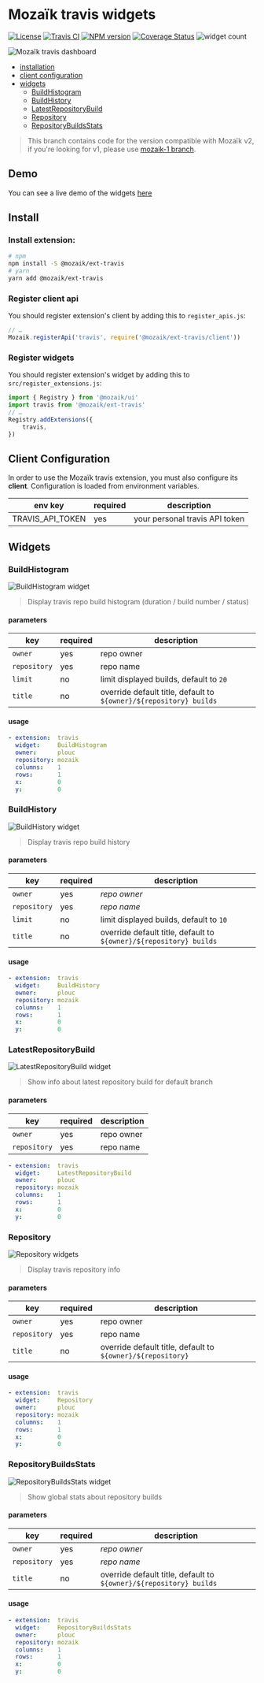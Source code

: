 # Mozaïk travis widgets

[![License][license-image]][license-url]
[![Travis CI][travis-image]][travis-url]
[![NPM version][npm-image]][npm-url]
[![Coverage Status][coveralls-image]][coveralls-url]
![widget count][widget-count-image]

![Mozaïk travis dashboard](preview/dashboard.png)

- [installation](#install)
- [client configuration](#client-configuration)
- [widgets](#widgets)
    - [BuildHistogram](#buildhistogram)
    - [BuildHistory](#buildhistory)
    - [LatestRepositoryBuild](#latestrepositorybuild)
    - [Repository](#repository)
    - [RepositoryBuildsStats](#repositorybuildsstats)

> This branch contains code for the version compatible with
> Mozaïk v2, if you're looking for v1, please use
> [mozaik-1 branch](https://github.com/plouc/mozaik-ext-travis/tree/mozaik-1).

## Demo

You can see a live demo of the widgets [here](https://mozaik-travis.herokuapp.com/)

## Install

### Install extension:

```sh
# npm
npm install -S @mozaik/ext-travis
# yarn
yarn add @mozaik/ext-travis
```

### Register client api

You should register extension's client by adding this to `register_apis.js`:

```javascript
// …
Mozaik.registerApi('travis', require('@mozaik/ext-travis/client'))
```

### Register widgets

You should register extension's widget by adding this to `src/register_extensions.js`:

```javascript
import { Registry } from '@mozaik/ui'
import travis from '@mozaik/ext-travis'
// … 
Registry.addExtensions({
    travis,
})
```

## Client Configuration

In order to use the Mozaïk travis extension, you must also configure its **client**.
Configuration is loaded from environment variables.

| env key          | required | description
|------------------|----------|----------------------------
| TRAVIS_API_TOKEN | yes      | your personal travis API token

## Widgets

### BuildHistogram

![BuildHistogram widget](preview/build_histogram.png)

> Display travis repo build histogram (duration / build number / status)

#### parameters

key          | required | description
-------------|----------|---------------
`owner`      | yes      | repo owner
`repository` | yes      | repo name
`limit`      | no       | limit displayed builds, default to `20`
`title`      | no       | override default title, default to `${owner}/${repository} builds`

#### usage

``` yaml
- extension:  travis
  widget:     BuildHistogram
  owner:      plouc
  repository: mozaik
  columns:    1
  rows:       1
  x:          0
  y:          0
```

### BuildHistory

![BuildHistory widget](preview/build_history.png)

> Display travis repo build history

#### parameters

key          | required | description
-------------|----------|---------------
`owner`      | yes      | *repo owner*
`repository` | yes      | *repo name*
`limit`      | no       | limit displayed builds, default to `10`
`title`      | no       | override default title, default to `${owner}/${repository} builds`

#### usage

``` yaml
- extension:  travis
  widget:     BuildHistory
  owner:      plouc
  repository: mozaik
  columns:    1
  rows:       1
  x:          0
  y:          0
```

### LatestRepositoryBuild

![LatestRepositoryBuild widget](preview/latest_repository_build.png)

> Show info about latest repository build for default branch

#### parameters

key          | required | description
-------------|----------|---------------
`owner`      | yes      | repo owner
`repository` | yes      | repo name

``` yaml
- extension:  travis
  widget:     LatestRepositoryBuild
  owner:      plouc
  repository: mozaik
  columns:    1
  rows:       1
  x:          0
  y:          0
```

### Repository

![Repository widgets](preview/repository.png)

> Display travis repository info

#### parameters

key          | required | description
-------------|----------|---------------
`owner`      | yes      | repo owner
`repository` | yes      | repo name
`title`      | no       | override default title, default to `${owner}/${repository}`

#### usage

``` yaml
- extension:  travis
  widget:     Repository
  owner:      plouc
  repository: mozaik
  columns:    1
  rows:       1
  x:          0
  y:          0
```

### RepositoryBuildsStats

![RepositoryBuildsStats widget](preview/repository_builds_stats.png)

> Show global stats about repository builds

#### parameters

key          | required | description
-------------|----------|---------------
`owner`      | yes      | *repo owner*
`repository` | yes      | *repo name*
`title`      | no       | override default title, default to `${owner}/${repository} builds`

#### usage

``` yaml
- extension:  travis
  widget:     RepositoryBuildsStats
  owner:      plouc
  repository: mozaik
  columns:    1
  rows:       1
  x:          0
  y:          0
```


[license-image]: https://img.shields.io/github/license/plouc/mozaik-ext-travis.svg?style=flat-square
[license-url]: https://github.com/plouc/mozaik-ext-travis/blob/master/LICENSE.md
[travis-image]: https://img.shields.io/travis/plouc/mozaik-ext-travis.svg?style=flat-square
[travis-url]: https://travis-ci.org/plouc/mozaik-ext-travis
[npm-image]: https://img.shields.io/npm/v/@mozaik/ext-travis.svg?style=flat-square
[npm-url]: https://www.npmjs.com/package/@mozaik/ext-travis
[coveralls-image]: https://img.shields.io/coveralls/plouc/mozaik-ext-travis/master.svg?style=flat-square
[coveralls-url]: https://coveralls.io/github/plouc/mozaik-ext-travis?branch=master
[widget-count-image]: https://img.shields.io/badge/widgets-x5-green.svg?style=flat-square
